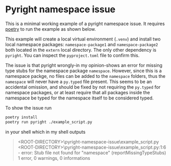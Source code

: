 # Pyright namespace issue

This is a minimal working example of a pyright namespace issue. It requires [poetry](https://python-poetry.org/) to run the example as shown below.

This example will create a local virtual environment (`.venv`) and install two local namespace packages: `namespace-package1` and `namespace-package2` both located in the `extern` local directory. The only other dependency is `pyright`. You can inspect the `pyproject.toml` file to confirm this.

The issue is that pyright wrongly-in my opinion-shows an error for missing type stubs for the namespace package `namespace`. However, since this is a namespace packge, no files can be added to the `namespace` folders, thus the `namespace` will never have a `py.typed` file present. This seems to be an accidental omission, and should be fixed by not requiring the `py.typed` for namespace packages, or at least require that all packages inside the namespace be typed for the namespace itself to be considered typed. 

To show the issue run

```bash
poetry install
poetry run pyright ./example_script.py
```

in your shell which in my shell outputs

> \<ROOT-DIRECTORY>\pyright-namespace-issue\example_script.py  
> \<ROOT-DIRECTORY>\pyright-namespace-issue\example_script.py:1:6 - error: Stub file not found for "namespace" (reportMissingTypeStubs)  
> 1 error, 0 warnings, 0 informations
